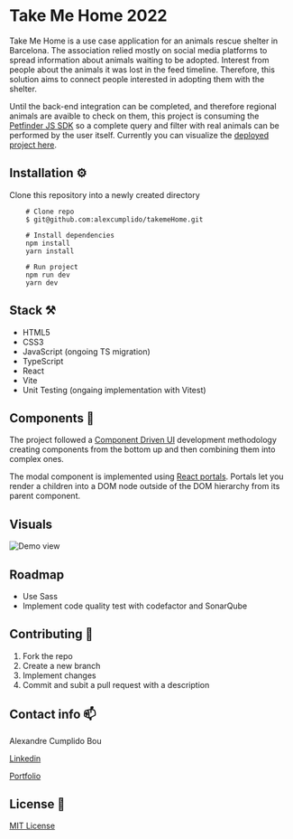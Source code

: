 # Take Me Home 2022

Take Me Home is a use case application for an animals rescue shelter in Barcelona. The association relied mostly on social media platforms to spread information about animals waiting to be adopted. Interest from people about the animals it was lost in the feed timeline. Therefore, this solution aims to connect people interested in adopting them with the shelter.

Until the back-end integration can be completed, and therefore regional animals are avaible to check on them, this project is consuming the [Petfinder JS SDK](https://github.com/petfinder-com/petfinder-js-sdk/tree/master/docs#v2-api) so a complete query and filter with real animals can be performed by the user itself. Currently you can visualize the [deployed project here](https://takeme-home.vercel.app/).

## Installation ⚙️

Clone this repository into a newly created directory

```shell
    # Clone repo
    $ git@github.com:alexcumplido/takemeHome.git
```

```shell
    # Install dependencies
    npm install
    yarn install
```

```shell
    # Run project
    npm run dev
    yarn dev
```

## Stack ⚒️

- HTML5
- CSS3
- JavaScript (ongoing TS migration)
- TypeScript
- React
- Vite
- Unit Testing (ongaing implementation with Vitest)

## Components 🧬

The project followed a [Component Driven UI](https://www.componentdriven.org/) development methodology creating components from the bottom up and then combining them into complex ones.

The modal component is implemented using [React portals](https://reactjs.org/docs/portals.html). Portals let you render a children into a DOM node outside of the DOM hierarchy from its parent component.

## Visuals

![Demo view](https://alexcumplido.github.io/portfolio/images/pets.PNG)

## Roadmap

- Use Sass
- Implement code quality test with codefactor and SonarQube

## Contributing 🙌

1. Fork the repo
2. Create a new branch
3. Implement changes
4. Commit and subit a pull request with a description

## Contact info 📫

Alexandre Cumplido Bou

[Linkedin](https://www.linkedin.com/in/alexandrecb/)

[Portfolio](https://alexcumplido.github.io/portfolio/)

## License 📃

[MIT License](https://opensource.org/licenses/MIT)
